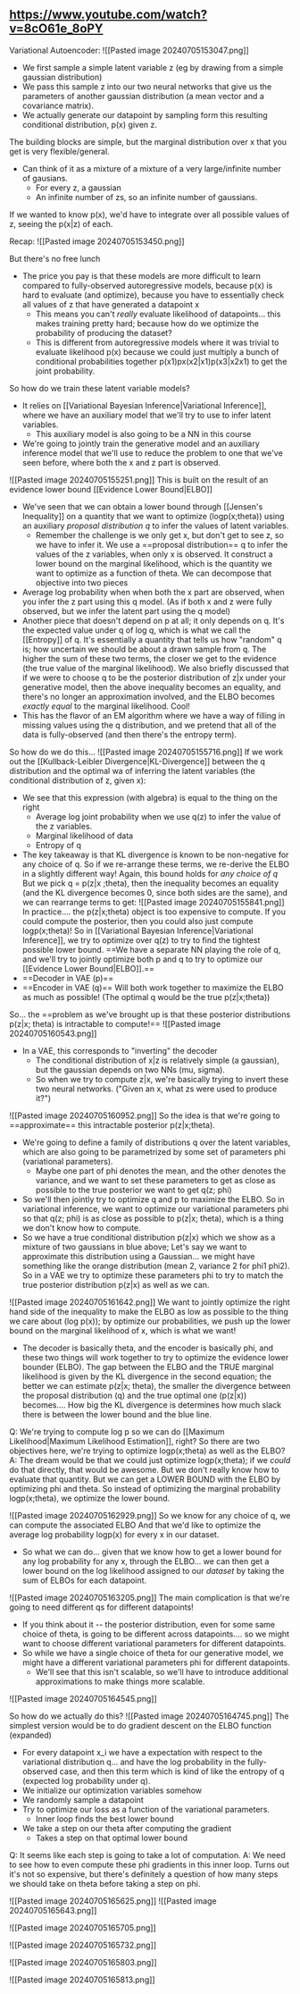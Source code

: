 https://www.youtube.com/watch?v=8cO61e_8oPY
-----

Variational Autoencoder:
![[Pasted image 20240705153047.png]]
- We first sample a simple latent variable z (eg by drawing from a simple gaussian distribution)
- We pass this sample z into our two neural networks that give us the parameters of another gaussian distribution (a mean vector and a covariance matrix).
- We actually generate our datapoint by sampling form this resulting conditional distribution, p(x) given z.

The building blocks are simple, but the marginal distribution over x that you get is very flexible/general.
- Can think of it as a mixture of a mixture of a very large/infinite number of gausians.
	- For every z, a gaussian
	- An infinite number of zs, so an infinite number of gaussians.

If we wanted to know p(x), we'd have to integrate over all possible values of z, seeing the p(x|z) of each.

Recap:
![[Pasted image 20240705153450.png]]

But there's no free lunch
- The price you pay is that these models are more difficult to learn compared to fully-observed autoregressive models, because p(x) is hard to evaluate (and optimize), because you have to essentially check all values of z that have generated a datapoint x
	- This means you can't *really* evaluate likelihood of datapoints... this makes training pretty hard; because how do we optimize the probability of producing the dataset?
	- This is different from autoregressive models where it was trivial to evaluate likelihood p(x) because we could just multiply a bunch of conditional probabilities together p(x1)px(x2|x1)p(x3|x2x1) to get the joint probability.


So how do we train these latent variable models?
- It relies on [[Variational Bayesian Inference|Variational Inference]], where we have an auxiliary model that we'll try to use to infer latent variables.
	- This auxiliary model is also going to be a NN in this course
- We're going to jointly train the generative model and an auxiliary inference model that we'll use to reduce the problem to one that we've seen before, where both the x and z part is observed.

![[Pasted image 20240705155251.png]]
This is built on the result of an evidence lower bound [[Evidence Lower Bound|ELBO]]
- We've seen that we can obtain a lower bound through [[Jensen's Inequality]] on a quantity that we want to optimize (logp(x;theta)) using an auxiliary *proposal distribution q* to infer the values of latent variables.
	- Remember the challenge is we only get x, but don't get to see z, so we have to infer it. We use a ==proposal distribution== q to infer the values of the z variables, when only x is observed. It construct a lower bound on the marginal likelihood, which is the quantity we want to optimize as a function of theta.
We can decompose that objective into two pieces
- Average log probability when when both the x part are observed, when you infer the z part using this q model. (As if both x and z were fully observed, but we infer the latent part using the q model)
- Another piece that doesn't depend on p at all; it only depends on q. It's the expected value under q of log q, which is what we call the [[Entropy]] of q. It's essentially a quantity that tells us how "random" q is; how uncertain we should be about a drawn sample from q.
The higher the sum of these two terms, the closer we get to the evidence (the true value of the marginal likelihood).
We also briefly discussed that if we were to choose q to be the posterior distribution of z|x under your generative model, then the above inequality becomes an equality, and there's no longer an approximation involved, and the ELBO becomes *exactly equal* to the marginal likelihood. Cool! 
- This has the flavor of an EM algorithm where we have a way of filling in missing values using the q distribution, and we pretend that all of the data is fully-observed (and then there's the entropy term).


So how do we do this...
![[Pasted image 20240705155716.png]]
If we work out the [[Kullback-Leibler Divergence|KL-Divergence]] between the q distribution and the optimal wa of inferring the latent variables (the conditional distribution of z, given x):
- We see that this expression (with algebra) is equal to the thing on the right 
	- Average log joint probability when we use q(z) to infer the value of the z variables.
	- Marginal likelihood of data
	- Entropy of q
- The key takeaway is that KL divergence is known to be non-negative for any choice of q.
So if we re-arrange these terms, we re-derive the ELBO in a slightly different way!
Again, this bound holds for *any choice of q*
But we pick q = p(z|x ;theta), then the inequality becomes an equality (and the KL divergence becomes 0, since both sides are the same), and we can rearrange terms to get:
![[Pasted image 20240705155841.png]]
In practice.... the p(z|x;theta) object is too expensive to compute. If you could compute the posterior, then you could also just compute logp(x;theta)! 
So in [[Variational Bayesian Inference|Variational Inference]], we try to optimize over q(z) to try to find the tightest possible lower bound. ==We have a separate NN playing the role of q, and we'll try to jointly optimize both p and q to try to optimize our [[Evidence Lower Bound|ELBO]].==
- ==Decoder in VAE (p)==
- ==Encoder in VAE (q)==
Will both work together to maximize the ELBO as much as possible!
(The optimal q would be the true p(z|x;theta))


So... the ==problem as we've brought up is that these posterior distributions p(z|x; theta) is intractable to compute!==
![[Pasted image 20240705160543.png]]
- In a VAE, this corresponds to "inverting" the decoder
	- The conditional distribution of x|z is relatively simple (a gaussian), but the gaussian depends on two NNs (mu, sigma).
	- So when we try to compute z|x, we're basically trying to invert these two neural networks. ("Given an x, what zs were used to produce it?")

![[Pasted image 20240705160952.png]]
So the idea is that we're going to ==approximate== this intractable posterior p(z|x;theta).
- We're going to define a family of distributions q over the latent variables, which are also going to be parametrized by some set of parameters phi (variational parameters).
	- Maybe one part of phi denotes the mean, and the other denotes the variance, and we want to set these parameters to get as close as possible to the true posterior we want to get q(z; phi)
- So we'll then jointly try to optimize q and p to maximize the ELBO.
So in variational inference, we want to optimize our variational parameters phi so that q(z; phi) is as close as possible to p(z|x; theta), which is a thing we don't know how to compute.
- So we have a true conditional distribution p(z|x) which we show as a mixture of two gaussians in blue above; Let's say we want to approximate this distribution using a Gaussian... we might have something like the orange distribution (mean 2, variance 2 for phi1 phi2). So in a VAE we try to optimize these parameters phi to try to match the true posterior distribution p(z|x) as well as we can.

![[Pasted image 20240705161642.png]]
We want to jointly optimize the right hand side of the inequality to make the ELBO as low as possible to the thing we care about (log p(x)); by optimize our probabilities, we push up the lower bound on the marginal likelihood of x, which is what we want!
- The decoder is basically theta, and the encoder is basically phi, and these two things will work together to try to optimize the evidence lower bounder (ELBO).
The gap between the ELBO and the TRUE marginal likelihood is given by the KL divergence in the second equation; the better we can estimate p(z|x; theta), the smaller the divergence between the proposal distribution (q) and the true optimal one (p(z|x)) becomes.... How big the KL divergence is determines how much slack there is between the lower bound and the blue line.

Q: We're trying to compute log p so we can do [[Maximum Likelihood|Maximum Likelihood Estimation]], right? So there are two objectives here, we're trying to optimize logp(x;theta) as well as the ELBO?
A: The dream would be that we could just optimize logp(x;theta); if we *could* do that directly, that would be awesome. But we don't really know how to evaluate that quantity. But we can get a LOWER BOUND with the ELBO by optimizing phi and theta. So instead of optimizing the marginal probability logp(x;theta), we optimize the lower bound.


![[Pasted image 20240705162929.png]]
So we know for any choice of q, we can compute the associated ELBO
And that we'd like to optimize the average log probability logp(x) for every x in our dataset.
- So what we can do... given that we know how to get a lower bound for any log probability for any x, through the ELBO... we can then get a lower bound on the log likelihood assigned to our *dataset* by taking the sum of ELBOs for each datapoint.

![[Pasted image 20240705163205.png]]
The main complication is that we're going to need different qs for different datapoints!
- If you think about it -- the posterior distribution, even for some same choice of theta, is going to be different across datapoints.... so we might want to choose different variational parameters for different datapoints. 
- So while we have a single choice of theta for our generative model, we might have a different variational parameters phi for different datapoints.
	- We'll see that this isn't scalable, so we'll have to introduce additional approximations to make things more scalable.


![[Pasted image 20240705164545.png]]

So how do we actually do this?
![[Pasted image 20240705164745.png]]
The simplest version would be to do gradient descent on the ELBO function (expanded)
- For every datapoint x_i we have a expectation with respect to the variational distribution q... and have the log probability in the fully-observed  case, and then this term which is kind of like the entropy of q (expected log probability under q).
- We initialize our optimization variables somehow 
- We randomly sample a datapoint
- Try to optimize our loss as a function of the variational parameters.
	- Inner loop finds the best lower bound
- We take a step on our theta after computing the gradient
	- Takes a step on that optimal lower bound

Q: It seems like each step is going to take a lot of computation.
A: We need to see how to even compute these phi gradients in this inner loop. Turns out it's not so expensive, but there's definitely a question of how many steps we should take on theta before taking a step on phi.

![[Pasted image 20240705165625.png]]
![[Pasted image 20240705165643.png]]

![[Pasted image 20240705165705.png]]

![[Pasted image 20240705165732.png]]

![[Pasted image 20240705165803.png]]

![[Pasted image 20240705165813.png]]






